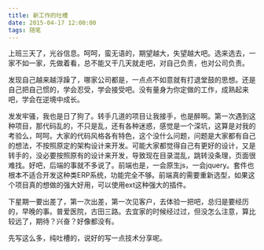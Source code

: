 ```yaml
---
title: 新工作的吐槽
date: 2015-04-17 12:00:00
tags: 随笔
---
```


上班三天了，光谷信息。呵呵，蛮无语的，期望越大，失望越大吧。选来选去，一家不如一家，先做着看，总不能又干几天就走吧，对自己负责，也对公司负责。      
   
发现自己越来越浮躁了，哪家公司都是，一点点不如意就有打退堂鼓的思想。还是自己把自己惯的，学会忍受，学会接受吧。没有量身为你定做的工作，成熟起来吧，学会在逆境中成长。         

发发牢骚，我也是日了狗了。转手几道的项目让我接手，也是醉啊。第一次遇到这种项目，那代码乱的，不只是乱，还有各种迷惑，感觉是一个深坑，这算是对我的考验么，呵呵。大家的代码风格各有特色，这个没什么问题，问题是大家都有自己的想法，不按照原定的架构设计来开发。可能大家都觉得自己有更好的设计，又是转手的，没必要按照原有的设计来开发，导致现在目录混乱，跳转没条理，页面很难找。好吧，后端的事就不多说了。前端也是，一会原生js，一会jquery。套件也根本不适合开发这种类ERP系统，功能完全不够。前端真的需要重新选型，如果这个项目真的想做的强大好用，可以使用ext这种强大的插件。    

下星期一要出差了，第一次出差，第一次见客户，去体验一把吧，总归是要经历的，早晚的事。普爱医院，古田三路。去宜家的时候经过过，但没怎么注意，算比较远了，期待？兴奋？好像都没有。     

先写这么多，纯吐槽的，说好的写一点技术分享呢。


